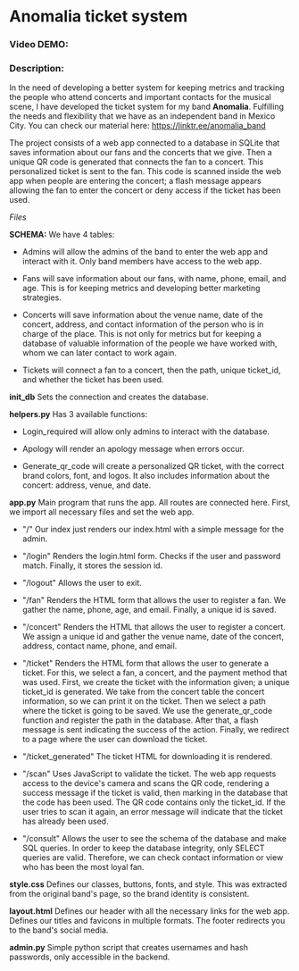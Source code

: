 # Anomalia ticket system
### Video DEMO:
### Description:

In the need of developing a better system for keeping metrics and tracking the people who attend concerts and important contacts for the musical scene, I have developed the ticket system for my band **Anomalia**. Fulfilling the needs and flexibility that we have as an independent band in Mexico City. You can check our material here: https://linktr.ee/anomalia_band

The project consists of a web app connected to a database in SQLite that saves information about our fans and the concerts that we give. Then a unique QR code is generated that connects the fan to a concert. This personalized ticket is sent to the fan. This code is scanned inside the web app when people are entering the concert; a flash message appears allowing the fan to enter the concert or deny access if the ticket has been used.

*Files*

**SCHEMA:**  We have 4 tables:

- Admins will allow the admins of the band to enter the web app and interact with it. Only band members have access to the web app.

- Fans will save information about our fans, with name, phone, email, and age. This is for keeping metrics and developing better marketing strategies.

- Concerts will save information about the venue name, date of the concert, address, and contact information of the person who is in charge of the place. This is not only for metrics but for keeping a database of valuable information of the people we have worked with, whom we can later contact to work again.

- Tickets will connect a fan to a concert, then the path, unique ticket_id, and whether the ticket has been used.

**init_db** Sets the connection and creates the database.

**helpers.py** Has 3 available functions:

- Login_required will allow only admins to interact with the database.

- Apology will render an apology message when errors occur.

- Generate_qr_code will create a personalized QR ticket, with the correct brand colors, font, and logos. It also includes information about the concert: address, venue, and date.

**app.py** Main program that runs the app. All routes are connected here. First, we import all necessary files and set the web app.

- "/" Our index just renders our index.html with a simple message for the admin.

- "/login" Renders the login.html form. Checks if the user and password match. Finally, it stores the session id.

- "/logout" Allows the user to exit.

- "/fan" Renders the HTML form that allows the user to register a fan. We gather the name, phone, age, and email. Finally, a unique id is saved.

- "/concert" Renders the HTML that allows the user to register a concert. We assign a unique id and gather the venue name, date of the concert, address, contact name, phone, and email.

- "/ticket" Renders the HTML form that allows the user to generate a ticket. For this, we select a fan, a concert, and the payment method that was used. First, we create the ticket with the information given; a unique ticket_id is generated. We take from the concert table the concert information, so we can print it on the ticket. Then we select a path where the ticket is going to be saved. We use the generate_qr_code function and register the path in the database. After that, a flash message is sent indicating the success of the action. Finally, we redirect to a page where the user can download the ticket.

- "/ticket_generated" The ticket HTML for downloading it is rendered.

- "/scan" Uses JavaScript to validate the ticket. The web app requests access to the device's camera and scans the QR code, rendering a success message if the ticket is valid, then marking in the database that the code has been used. The QR code contains only the ticket_id. If the user tries to scan it again, an error message will indicate that the ticket has already been used.

- "/consult" Allows the user to see the schema of the database and make SQL queries. In order to keep the database integrity, only SELECT queries are valid. Therefore, we can check contact information or view who has been the most loyal fan.

**style.css** Defines our classes, buttons, fonts, and style. This was extracted from the original band's page, so the brand identity is consistent.


**layout.html** Defines our header with all the necessary links for the web app. Defines our titles and favicons in multiple formats. The footer redirects you to the band's social media.


**admin.py** Simple python script that creates usernames and hash passwords, only accessible in the backend.
